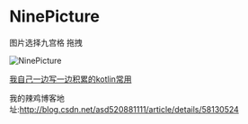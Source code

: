 # NinePicture
图片选择九宫格 拖拽

![NinePicture](https://img-blog.csdn.net/20170227160758159?watermark/2/text/aHR0cDovL2Jsb2cuY3Nkbi5uZXQvYXNkNTIwODgxMTEx/font/5a6L5L2T/fontsize/400/fill/I0JBQkFCMA==/dissolve/70/gravity/SouthEast "NinePicture")

[我自己一边写一边积累的kotlin常用](https://github.com/KingZD/kotlin-lib)

我的辣鸡博客地址:http://blog.csdn.net/asd520881111/article/details/58130524
